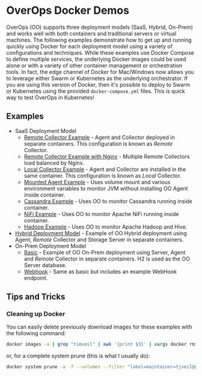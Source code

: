 # OverOps Docker Demos

OverOps (OO) supports three deployment models (SaaS, Hybrid, On-Prem) and works well with both containers and traditional servers or virtual machines.  The following examples demonstrate how to get up and running quickly using Docker for each deployment model using a variety of configurations and techniques.  While these examples use Docker Compose to define multiple services, the underlying Docker images could be used alone or with a variety of other container management or orchestration tools.  In fact, the edge channel of Docker for Mac/Windows now allows you to leverage either Swarm or Kubernetes as the underlying orchestrator.  If you are using this version of Docker, then it's possible to deploy to Swarm or Kubernetes using the provided `docker-compose.yml` files.  This is quick way to test OverOps in Kubernetes!

## Examples

* SaaS Deployment Model
    * [Remote Collector Example](saas/remote-collector) - Agent and Collector deployed in separate containers.  This configuration is known as *Remote* Collector.
    * [Remote Collector Example with Nginx](saas/remote-collector-nginx) - Multiple Remote Collectors load balanced by Nginx.
    * [Local Collector Example](saas/local-collector) - Agent and Collector are installed in the same container.  This configuration is known as *Local* Collector.
    * [Mounted Agent Example](saas/mounted-agent) - Uses volume mount and various environment variables to monitor JVM without installing OO Agent inside container.
    * [Cassandra Example](saas/cassandra) - Uses OO to monitor Cassandra running inside container.
    * [NiFi Example](saas/nifi) - Uses OO to monitor Apache NiFi running inside container.
    * [Hadoop Example](saas/hadoop-hive) - Uses OO to monitor Apache Hadoop and Hive.    
* [Hybrid Deployment Model](hybrid) - Example of OO Hybrid deployment using Agent, *Remote* Collector and Storage Server in separate containers.
* On-Prem Deployment Model
    * [Basic](onprem/basic) - Example of OO On-Prem deployment using Server, Agent and *Remote* Collector in separate containers.  H2 is used as the OO Server database.
    * [Webhook](onprem/webhook-example) - Same as basic but includes an example WebHook endpoint.
    

## Tips and Tricks

### Cleaning up Docker

You can easily delete previously download images for these examples with the following command:

```bash
docker images -a | grep "timveil" | awk '{print $3}' | xargs docker rmi -f
```

or, for a complete system prune (this is what I usually do):

```bash
docker system prune -a -f --volumes --filter "label=maintainer=tjveil@gmail.com"
```